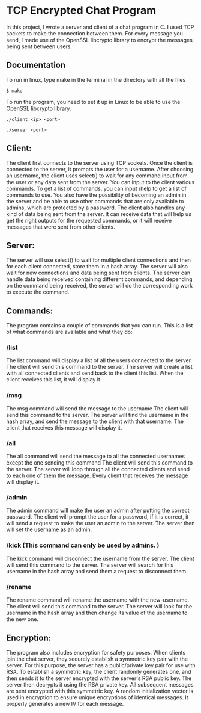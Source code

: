 # TCP Encrypted Chat Program

In this project, I wrote a server and client of a chat program in C. I used TCP sockets to make the connection between them. For every message you send, I made use of the OpenSSL libcrypto library to encrypt the messages being sent between users.

## Documentation

To run in linux, type make in the terminal in the directory with all the files

```
$ make
```

To run the program, you need to set it up in Linux to be able to use the OpenSSL libcrypto library.

```
./client <ip> <port>
```

```
./server <port>
```

## Client:

The client first connects to the server using TCP sockets. Once the client is connected to the server, it prompts the user for a username. After choosing an username, the client uses select() to wait for any command input from the user or any data sent from the server. You can input to the client various commands. To get a list of commands, you can input /help to get a list of commands to use. You also have the possibility of becoming an admin in the server and be able to use other commands that are only available to admins, which are protected by a password. The client also handles any kind of data being sent from the server. It can receive data that will help us get the right outputs for the requested commands, or it will receive messages that were sent from other clients.

## Server:

The server will use select() to wait for multiple client connections and then for each client connected, store them in a hash array. The server will also wait for new connections and data being sent from clients. The server can handle data being received containing different commands, and depending on the command being received, the server will do the corresponding work to execute the command.

## Commands:

The program contains a couple of commands that you can run. This is a list of what commands are available and what they do:

### /list

The list command will display a list of all the users connected to the server.
The client will send this command to the server. The server will create a list with all connected clients and send back to the client this list. When the client receives this list, it will display it.

### /msg <username> <message>

The msg command will send the message to the username
The client will send this command to the server. The server will find the username in the hash array, and send the message to the client with that username. The client that receives this message will display it.

### /all <message>

The all command will send the message to all the connected usernames except the one sending this command
The client will send this command to the server. The server will loop through all the connected clients and send to each one of them the message. Every client that receives the message will display it.

### /admin

The admin command will make the user an admin after putting the correct password.
The client will prompt the user for a password, if it is correct, it will send a request to make the user an admin to the server. The server then will set the username as an admin.

### /kick <username> (This command can only be used by admins. )

The kick command will disconnect the username from the server.
The client will send this command to the server. The server will search for this username in the hash array and send them a request to disconnect them.

### /rename <username> <new-username>

The rename command will rename the username with the new-username.
The client will send this command to the server. The server will look for the username in the hash array and then change its value of the username to the new one.

## Encryption:

The program also includes encryption for safety purposes. When clients join the chat server, they securely establish a symmetric key pair with the server. For this purpose, the server has a public/private key pair for use with RSA. To establish a symmetric key, the client randomly generates one, and then sends it to the server encrypted with the server's RSA public key. The server then decrypts it using the RSA private key. All subsequent messages are sent encrypted with this symmetric key. A random initialization vector is used in encryption to ensure unique encryptions of identical messages. It properly generates a new IV for each message.
